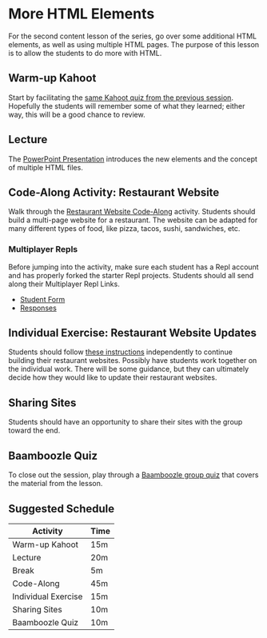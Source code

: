 # More HTML Elements
For the second content lesson of the series, go over some additional HTML elements, as well as using multiple HTML pages. The purpose of this lesson is to allow the students to do more with HTML.

## Warm-up Kahoot
Start by facilitating the [same Kahoot quiz from the previous session](https://create.kahoot.it/details/740e9179-5b3b-426c-a5ef-e770b2bd60c4). Hopefully the students will remember some of what they learned; either way, this will be a good chance to review.

## Lecture
The [PowerPoint Presentation](MoreHtmlElements.pptx) introduces the new elements and the concept of multiple HTML files.

## Code-Along Activity: Restaurant Website
Walk through the [Restaurant Website Code-Along](RestaurantWebsiteCodeAlong.md) activity. Students should build a multi-page website for a restaurant. The website can be adapted for many different types of food, like pizza, tacos, sushi, sandwiches, etc.

### Multiplayer Repls
Before jumping into the activity, make sure each student has a Repl account and has properly forked the starter Repl projects. Students should all send along their Multiplayer Repl Links.

- [Student Form](https://forms.gle/tw1bQoptj9M8Jts68)
- [Responses](https://docs.google.com/spreadsheets/d/1k1gBrOYVu2J2e4mpx9HHW1TBRpGJ9-hlQFIVdskoINQ/edit?usp=sharing)

## Individual Exercise: Restaurant Website Updates
Students should follow [these instructions](RestaurantIndividual.md) independently to continue building their restaurant websites. Possibly have students work together on the individual work. There will be some guidance, but they can ultimately decide how they would like to update their restaurant websites.

## Sharing Sites
Students should have an opportunity to share their sites with the group toward the end.

## Baamboozle Quiz
To close out the session, play through a [Baamboozle group quiz](https://www.baamboozle.com/game/506338) that covers the material from the lesson.

## Suggested Schedule
| Activity | Time |
|-|-|
| Warm-up Kahoot | 15m |
| Lecture | 20m |
| Break | 5m |
| Code-Along | 45m |
| Individual Exercise | 15m |
| Sharing Sites | 10m |
| Baamboozle Quiz | 10m |